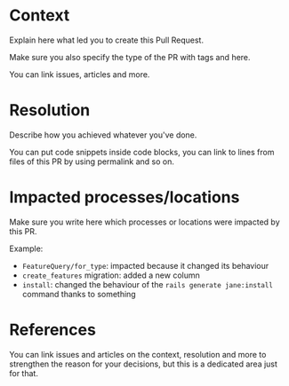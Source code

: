 # Context
Explain here what led you to create this Pull Request.

Make sure you also specify the type of the PR with tags and here.

You can link issues, articles and more.

# Resolution
Describe how you achieved whatever you've done.

You can put code snippets inside code blocks, you can link to lines from files of this PR by using permalink and so on.

# Impacted processes/locations
Make sure you write here which processes or locations were impacted by this PR.

Example:
* `FeatureQuery/for_type`: impacted because it changed its behaviour
* `create_features` migration: added a new column
* `install`: changed the behaviour of the `rails generate jane:install` command thanks to something

# References
You can link issues and articles on the context, resolution and more to strengthen the reason for your decisions, but this is a dedicated area just for that.
